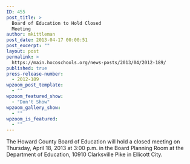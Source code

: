 ```yaml
---
ID: 455
post_title: >
  Board of Education to Hold Closed
  Meeting
author: mkittleman
post_date: 2013-04-17 00:00:51
post_excerpt: ""
layout: post
permalink: >
  https://main.hocoschools.org/news-posts/2013/04/2012-189/
published: true
press-release-number:
  - 2012-189
wpzoom_post_template:
  - ""
wpzoom_featured_show:
  - "Don't Show"
wpzoom_gallery_show:
  - ""
wpzoom_is_featured:
  - ""
---
```

The Howard County Board of Education will hold a closed meeting on Thursday, April 18, 2013 at 3:00 p.m. in the Board Planning Room at the Department of Education, 10910 Clarksville Pike in Ellicott City.